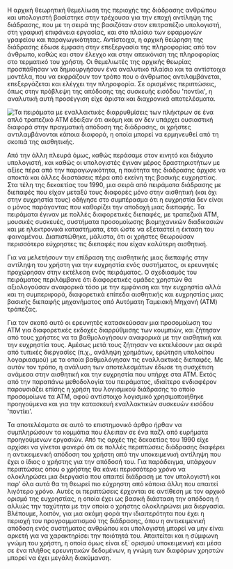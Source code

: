 Η αρχική θεωρητική θεμελίωση της περιοχής της διάδρασης ανθρώπου και
υπολογιστή βασίστηκε στην τρέχουσα για την εποχή αντίληψη της διάδρασης,
που με τη σειρά της βασιζόταν στον επιτραπέζιο υπολογιστή, στη γραφική
επιφάνεια εργασίας, και στο πλαίσιο των εφαρμογών γραφείου και
παραγωγικότητας. Αντίστοιχα, η αρχική θεώρηση της διάδρασης έδωσε έμφαση
στην επεξεργασία της πληροφορίας από τον άνθρωπο, καθώς και στον έλεγχο
και στην απεικόνιση της πληροφορίας στο τερματικό του χρήστη. Οι
θεμελιωτές της αρχικής θεωρίας προσπάθησαν να δημιουργήσουν ένα
αναλυτικό πλαίσιο και τα αντίστοιχα μοντέλα, που να εκφράζουν τον τρόπο
που ο άνθρωπος αντιλαμβάνεται, επεξεργάζεται και ελέγχει την πληροφορία.
Σε ορισμένες περιπτώσεις, όπως στην πρόβλεψη της απόδοσης της συσκευής
εισόδου 'ποντίκι', η αναλυτική αυτή προσέγγιση είχε άριστα και
διαχρονικά αποτελέσματα.

![Τα πειράματα με εναλλακτικές διαρρυθμίσεις των πλήκτρων σε ένα απλό τραπεζικό ATM έδειξαν ότι ακόμη και αν δεν υπάρχει ουσιαστική διαφορά στην πραγματική απόδοση της διάδρασης, οι χρήστες αντιλαμβάνονται κάποια διαφορά, η οποία μπορεί να ερμηνευθεί από τη σκοπιά της αισθητικής.](/images/atm-affective.png)

Από την άλλη πλευρά όμως, καθώς περάσαμε στον κινητό και διάχυτο
υπολογιστή, και καθώς οι υπολογιστές έγιναν μέρος δραστηριοτήτων με
αξίες πέρα από την παραγωγικότητα, η ποιότητα της διάδρασης άρχισε να
αποκτά και άλλες διαστάσεις πέρα από εκείνη της βασικής ευχρηστίας. Στα
τέλη της δεκαετίας του 1990, μια σειρά από πειράματα διάδρασης με
διεπαφές που είχαν μεταξύ τους διαφορές μόνο στην αισθητική (και όχι
στην ευχρηστία τους) οδήγησε στο συμπέρασμα ότι η ευχρηστία δεν είναι ο
μόνος παράγοντας που καθορίζει την αποδοχή μιας διεπαφής. Τα πειράματα
έγιναν με πολλές διαφορετικές διεπαφές, με τραπεζικά ATM, μουσικές
συσκευές, συστήματα προσομοίωσης βιομηχανικών διαδικασιών και με
ηλεκτρονικά καταστήματα, έτσι ώστε να εξεταστεί η έκταση του φαινομένου.
Διαπιστώθηκε, μάλιστα, ότι οι χρήστες θεωρούσαν περισσότερο εύχρηστες
τις διεπαφές που είχαν καλύτερη αισθητική.

Για να μελετήσουν την επίδραση της αισθητικής μιας διεπαφής στην
αντίληψη του χρήστη για την ευχρηστία ενός συστήματος, οι ερευνητές
προχώρησαν στην εκτέλεση ενός πειράματος. Ο σχεδιασμός του πειράματος
περιλάμβανε ότι διαφορετικές ομάδες χρηστών θα αξιολογούσαν αναφορικά
τόσο με την εμφάνιση και την ευχρηστία αλλά και τη συμπεριφορά,
διαφορετικά επίπεδα αισθητικής και ευχρηστίας μιας βασικής διεπαφής
μηχανήματος από Αυτόματη Ταμειακή Μηχανή (ΑΤΜ) τράπεζας.

Για τον σκοπό αυτό οι ερευνητές κατασκεύασαν μια προσομοίωση του ΑΤΜ για
διαφορετικές εκδοχές διαρρύθμισης των κουμπιών, και ζήτησαν από τους
χρήστες να τα βαθμολογήσουν αναφορικά με την αισθητική και την ευχρηστία
τους. Αμέσως μετά τους ζήτησαν να εκτελέσουν μια σειρά από τυπικές
διεργασίες (π.χ., ανάληψη χρημάτων, ερώτηση υπολοίπου λογαριασμού) με τα
οποία βαθμολόγησαν τις εναλλακτικές διεπαφές. Με αυτόν τον τρόπο, η
ανάλυση των αποτελεσμάτων έδωσε τη συσχέτιση ανάμεσα στην αισθητική και
την ευχρηστία που υπήρχε στα ΑΤΜ. Εκτός από την παραπάνω μεθοδολογία του
πειράματος, ιδιαίτερο ενδιαφέρον παρουσιάζει επίσης η χρήση του
λογισμικού διάδρασης το οποίο προσομοίωνε τα ΑΤΜ, αφού αντίστοιχο
λογισμικό χρησιμοποιήθηκε προηγούμενα και για την κατασκευή εναλλακτικών
συσκευών εισόδου 'ποντίκι'.

Τα αποτελέσματα σε αυτό το επιστημονικό άρθρο ήρθαν να συμπληρώσουν τα
κομμάτια που έλειπαν σε ένα παζλ από ευρήματα προηγούμενων εργασιών. Από
τις αρχές της δεκαετίας του 1990 είχε αρχίσει να γίνεται φανερό ότι σε
πολλές περιπτώσεις διάδρασης διαφέρει η αντικειμενική απόδοση του χρήστη
από την υποκειμενική αντίληψη που έχει ο ίδιος ο χρήστης για την απόδοσή
του. Για παράδειγμα, υπάρχουν περιπτώσεις όπου ο χρήστης θα κάνει
περισσότερο χρόνο να ολοκληρώσει μια διεργασία που απαιτεί διάδραση με
τον υπολογιστή και παρ' όλα αυτά θα τη θεωρεί πιο εύχρηστη από κάποια
άλλη που απαιτεί λιγότερο χρόνο. Αυτές οι περιπτώσεις έρχονται σε
αντίθεση με τον αρχικό ορισμό της ευχρηστίας, η οποία έχει ως βασική
διάσταση την απόδοση ή αλλιώς την ταχύτητα με την οποία ο χρήστης
ολοκληρώνει μια διεργασία. Βλέπουμε, λοιπόν, για μια ακόμη φορά την
ιδιαιτερότητα που έχει η περιοχή του προγραμματισμού της διάδρασης, όπου
η αντικειμενική απόδοση ενός συστήματος ανθρώπου και υπολογιστή μπορεί
να μην είναι αρκετή για να χαρακτηρίσει την ποιότητά του. Απαιτείται και
η σύμφωνη γνώμη του χρήστη, η οποία όμως είναι εξ΄ ορισμού υποκειμενική
και μέσα σε ένα πλήθος ερευνητικών δεδομένων, η γνώμη των διαφόρων
χρηστών μπορεί να έχει μεγάλη διακύμανση.
